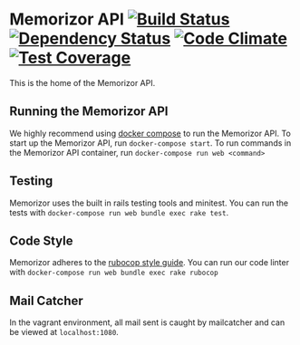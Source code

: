 # Memorizor API [![Build Status](http://img.shields.io/travis/memorizor/memorizor-api.svg?style=flat)](https://travis-ci.org/memorizor/memorizor-api) [![Dependency Status](http://img.shields.io/gemnasium/memorizor/memorizor-api.svg?style=flat)](https://gemnasium.com/memorizor/memorizor-api) [![Code Climate](http://img.shields.io/codeclimate/github/memorizor/memorizor-api.svg?style=flat)](https://codeclimate.com/github/memorizor/memorizor-api) [![Test Coverage](http://img.shields.io/codeclimate/coverage/github/memorizor/memorizor-api.svg?style=flat)](https://codeclimate.com/github/memorizor/memorizor-api)


This is the home of the Memorizor API.

## Running the Memorizor API

We highly recommend using [docker compose](https://docs.docker.com/compose/) to run the Memorizor API. To start up the Memorizor API, run `docker-compose start`. To run commands in the Memorizor API container, run `docker-compose run web <command>`

## Testing

Memorizor uses the built in rails testing tools and minitest.
You can run the tests with `docker-compose run web bundle exec rake test`.

## Code Style

Memorizor adheres to the [rubocop style guide](https://github.com/bbatsov/ruby-style-guide).
You can run our code linter with `docker-compose run web bundle exec rake rubocop`

## Mail Catcher

In the vagrant environment, all mail sent is caught by mailcatcher and can be viewed at `localhost:1080`.
